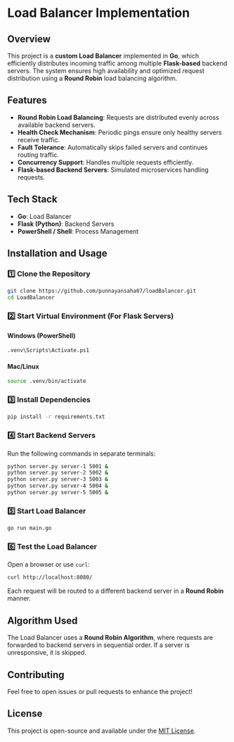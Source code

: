 # Load Balancer Implementation

## Overview
This project is a **custom Load Balancer** implemented in **Go**, which efficiently distributes incoming traffic among multiple **Flask-based** backend servers. The system ensures high availability and optimized request distribution using a **Round Robin** load balancing algorithm.

## Features
- **Round Robin Load Balancing**: Requests are distributed evenly across available backend servers.
- **Health Check Mechanism**: Periodic pings ensure only healthy servers receive traffic.
- **Fault Tolerance**: Automatically skips failed servers and continues routing traffic.
- **Concurrency Support**: Handles multiple requests efficiently.
- **Flask-based Backend Servers**: Simulated microservices handling requests.

## Tech Stack
- **Go**: Load Balancer
- **Flask (Python)**: Backend Servers
- **PowerShell / Shell**: Process Management

## Installation and Usage

### 1️⃣ Clone the Repository
```sh
git clone https://github.com/punnayansaha07/loadBalancer.git
cd LoadBalancer
```

### 2️⃣ Start Virtual Environment (For Flask Servers)
#### Windows (PowerShell)
```sh
.venv\Scripts\Activate.ps1
```
#### Mac/Linux
```sh
source .venv/bin/activate
```

### 3️⃣ Install Dependencies
```sh
pip install -r requirements.txt
```

### 4️⃣ Start Backend Servers
Run the following commands in separate terminals:
```sh
python server.py server-1 5001 &
python server.py server-2 5002 &
python server.py server-3 5003 &
python server.py server-4 5004 &
python server.py server-5 5005 &
```

### 5️⃣ Start Load Balancer
```sh
go run main.go
```

### 6️⃣ Test the Load Balancer
Open a browser or use `curl`:
```sh
curl http://localhost:8080/
```
Each request will be routed to a different backend server in a **Round Robin** manner.

## Algorithm Used
The Load Balancer uses a **Round Robin Algorithm**, where requests are forwarded to backend servers in sequential order. If a server is unresponsive, it is skipped.

## Contributing
Feel free to open issues or pull requests to enhance the project!

## License
This project is open-source and available under the [MIT License](LICENSE).
